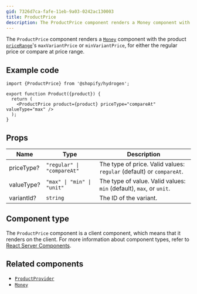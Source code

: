 ```yaml
---
gid: 7326d7ca-fafe-11eb-9a03-0242ac130003
title: ProductPrice
description: The ProductPrice component renders a Money component with the product priceRange's maxVariantPrice or minVariantPrice, for either the regular price or compare at price range.
---
```


The `ProductPrice` component renders a [`Money`](https://shopify.dev/api/hydrogen/components/primitive/money) component with the product
[`priceRange`](https://shopify.dev/api/storefront/reference/products/productpricerange)'s `maxVariantPrice` or `minVariantPrice`, for either the regular price or compare at price range.

## Example code

```tsx
import {ProductPrice} from '@shopify/hydrogen';

export function Product({product}) {
  return (
    <ProductPrice product={product} priceType="compareAt" valueType="max" />
  );
}
```

## Props

| Name       | Type                                          | Description                                                          |
| ---------- | --------------------------------------------- | -------------------------------------------------------------------- |
| priceType? | <code>"regular" &#124; "compareAt"</code>     | The type of price. Valid values: `regular` (default) or `compareAt`. |
| valueType? | <code>"max" &#124; "min" &#124; "unit"</code> | The type of value. Valid values: `min` (default), `max`, or `unit`.  |
| variantId? | <code>string</code>                           | The ID of the variant.                                               |

## Component type

The `ProductPrice` component is a client component, which means that it renders on the client. For more information about component types, refer to [React Server Components](https://shopify.dev/custom-storefronts/hydrogen/framework/react-server-components).

## Related components

- [`ProductProvider`](https://shopify.dev/api/hydrogen/components/product-variant/productprovider)
- [`Money`](https://shopify.dev/api/hydrogen/components/primitive/money)
